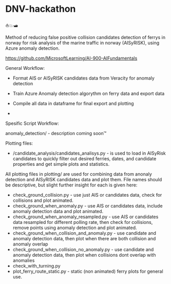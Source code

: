 # DNV-hackathon
⛵💥🛥️

Method of reducing false positive collision candidates detection of ferrys in norway for risk analysis of the marine traffic in norway (AISyRISK), using Azure anomaly detection.

https://github.com/MicrosoftLearning/AI-900-AIFundamentals

General Workflow:
- Format AIS or AISyRISK candidates data from Veracity for anomaly detection
- Train Azure Anomaly detection algorythm on ferry data and export data 
- Compile all data in dataframe for final export and plotting


-

Spesific Script Workflow:

anomaly_detection/ - description coming soon™ 

Plotting files:

- /candidate_analysis/candidates_analisys.py - is used to load in AISyRisk candidates to quickly filter out desired ferries, dates, and candidate properties and get simple plots and statistics.

All plotting files in plotting/ are used for combining data from anonaly detection and AISyRISK candidates data and plot them. File names should be descriptive, but slight further insight for each is given here:

- check_ground_collision.py - use just AIS or candidates data, check for collisions and plot animated.
- check_ground_when_anomaly.py - use AIS or candidates data, include anomaly detection data and plot animated.
- check_ground_when_anomaly_resampled.py - use AIS or candidates data resampled for different polling rate, then check for collisions, remove points using anomaly detection and plot animated.
- check_ground_when_collision_and_anomaly.py - use candidate and anomaly detection data, then plot when there are both collision and anomaly overlap
- check_ground_when_collision_no_anomaly.py - use candidate and anomaly detection data, then plot when collisions dont overlap with anomalies
- check_with_turning.py
- plot_ferry_route_static.py - static (non animated) ferry plots for general use.
